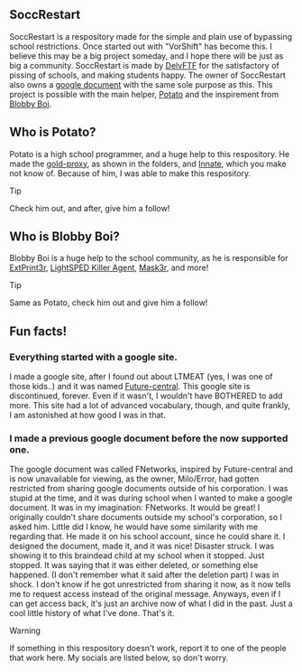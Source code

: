 ## SoccRestart

SoccRestart is a respository made for the simple and plain use of bypassing school restrictions. Once started out with "VorShift" has become this. I believe this may be a big project someday, and I hope there will be just as big a community. SoccRestart is made by [DelvFTF](https://github.com/upchuckle) for the satisfactory of pissing of schools, and making students happy. The owner of SoccRestart also owns a [google document](https://docs.google.com/document/d/1mtN-fS-QTqqTfZf9CkfLBNWG-YMHWn9GDHcegx6C7q8/edit?tab=t.0) with the same sole purpose as this. This project is possible with the main helper, [Potato](https://github.com/dragon731012) and the inspirement from [Blobby Boi](https://github.com/blobby-boi).

## Who is Potato?

Potato is a high school programmer, and a huge help to this respository. He made the [gold-proxy](https://github.com/Wheels522/gold-proxy), as shown in the folders, and [Innate](https://github.com/dragon731012/Innate), which you make not know of. Because of him, I was able to make this respository.

> [!TIP]
> Check him out, and after, give him a follow!

## Who is Blobby Boi?

Blobby Boi is a huge help to the school community, as he is responsible for [ExtPrint3r](https://github.com/Blobby-Boi/ExtPrint3r), [LightSPED Killer Agent](https://github.com/Blobby-Boi/LightSPED-Killer-Agent), [Mask3r](https://github.com/Blobby-Boi/Mask3r), and more!

> [!TIP]
> Same as Potato, check him out and give him a follow!

## Fun facts!

### Everything started with a google site.<br>
I made a google site, after I found out about LTMEAT (yes, I was one of those kids..) and it was named [Future-central](https://sites.google.com/view/future-central/home). This google site is discontinued, forever. Even if it wasn't, I wouldn't have BOTHERED to add more. This site had a lot of advanced vocabulary, though, and quite frankly, I am astonished at how good I was in that. 

### I made a previous google document before the now supported one.<br>
The google document was called FNetworks, inspired by Future-central and is now unavailable for viewing, as the owner, Milo/Error, had gotten restricted from sharing google documents outside of his corporation. I was stupid at the time, and it was during school when I wanted to make a google document. It was in my imagination: FNetworks. It would be great! I originally couldn't share documents outside my school's corporation, so I asked him. Little did I know, he would have some similarity with me regarding that. He made it on his school account, since he could share it. I designed the document, made it, and it was nice! Disaster struck. I was showing it to this braindead child at my school when it stopped. Just stopped. It was saying that it was either deleted, or something else happened. (I don't remember what it said after the deletion part) I was in shock. I don't know if he got unrestricted from sharing it now, as it now tells me to request access instead of the original message. Anyways, even if I can get access back, it's just an archive now of what I did in the past. Just a cool little history of what I've done. That's it.

>[!WARNING]
> If something in this respository doesn't work, report it to one of the people that work here. My socials are listed below, so don't worry.
